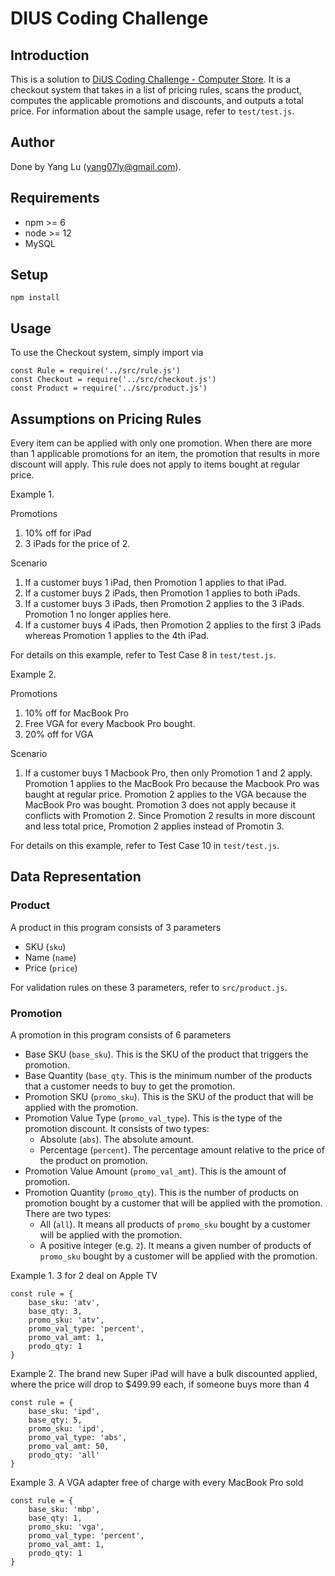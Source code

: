 # DIUS Coding Challenge


## Introduction

This is a solution to [DiUS Coding Challenge - Computer Store](https://github.com/DiUS/coding-tests/blob/master/dius_shopping.md). It is a checkout system that takes in a list of pricing rules, scans the product, computes the applicable promotions and discounts, and outputs a total price. For information about the sample usage, refer to `test/test.js`.


## Author

Done by Yang Lu (yang07ly@gmail.com).


## Requirements

- npm >= 6
- node >= 12
- MySQL


## Setup

```
npm install
```


## Usage

To use the Checkout system, simply import via

```
const Rule = require('../src/rule.js')
const Checkout = require('../src/checkout.js')
const Product = require('../src/product.js')
```


## Assumptions on Pricing Rules

Every item can be applied with only one promotion. When there are more than 1 applicable promotions for an item, the promotion that results in more discount will apply. This rule does not apply to items bought at regular price.

Example 1.

Promotions
1. 10% off for iPad
2. 3 iPads for the price of 2. 

Scenario
1. If a customer buys 1 iPad, then Promotion 1 applies to that iPad.
2. If a customer buys 2 iPads, then Promotion 1 applies to both iPads.
3. If a customer buys 3 iPads, then Promotion 2 applies to the 3 iPads. Promotion 1 no longer applies here.
4. If a customer buys 4 iPads, then Promotion 2 applies to the first 3 iPads whereas Promotion 1 applies to the 4th iPad.

For details on this example, refer to Test Case 8 in `test/test.js`.

Example 2. 

Promotions
1. 10% off for MacBook Pro
2. Free VGA for every Macbook Pro bought.
3. 20% off for VGA

Scenario
1. If a customer buys 1 Macbook Pro, then only Promotion 1 and 2 apply. Promotion 1 applies to the MacBook Pro because the Macbook Pro was baught at regular price. Promotion 2 applies to the VGA because the MacBook Pro was bought. Promotion 3 does not apply because it conflicts with Promotion 2. Since Promotion 2 results in more discount and less total price, Promotion 2 applies instead of Promotin 3.

For details on this example, refer to Test Case 10 in `test/test.js`.


## Data Representation

### Product

A product in this program consists of 3 parameters
- SKU (`sku`)
- Name (`name`)
- Price (`price`)

For validation rules on these 3 parameters, refer to `src/product.js`.

### Promotion

A promotion in this program consists of 6 parameters
- Base SKU (`base_sku`). This is the SKU of the product that triggers the promotion.
- Base Quantity (`base_qty`. This is the minimum number of the products that a customer needs to buy to get the promotion.
- Promotion SKU (`promo_sku`). This is the SKU of the product that will be applied with the promotion.
- Promotion Value Type (`promo_val_type`). This is the type of the promotion discount. It consists of two types:
	- Absolute (`abs`). The absolute amount.
	- Percentage (`percent`). The percentage amount relative to the price of the product on promotion.
- Promotion Value Amount (`promo_val_amt`). This is the amount of promotion.
- Promotion Quantity (`promo_qty`). This is the number of products on promotion bought by a customer that will be applied with the promotion. There are two types:
	- All (`all`). It means all products of `promo_sku` bought by a customer will be applied with the promotion.
	- A positive integer (e.g. `2`). It means a given number of products of `promo_sku` bought by a customer will be applied with the promotion.

Example 1. 3 for 2 deal on Apple TV
```
const rule = {
	base_sku: 'atv',
	base_qty: 3,
	promo_sku: 'atv',
	promo_val_type: 'percent',
	promo_val_amt: 1,
	prodo_qty: 1
}
```

Example 2. The brand new Super iPad will have a bulk discounted applied, where the price will drop to $499.99 each, if someone buys more than 4
```
const rule = {
	base_sku: 'ipd',
	base_qty: 5,
	promo_sku: 'ipd',
	promo_val_type: 'abs',
	promo_val_amt: 50,
	prodo_qty: 'all'
}
```

Example 3. A VGA adapter free of charge with every MacBook Pro sold
```
const rule = {
	base_sku: 'mbp',
	base_qty: 1,
	promo_sku: 'vga',
	promo_val_type: 'percent',
	promo_val_amt: 1,
	prodo_qty: 1
}
```
